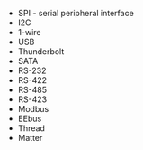 

- SPI - serial peripheral interface
- I2C
- 1-wire
- USB
- Thunderbolt
- SATA
- RS-232
- RS-422
- RS-485
- RS-423
- Modbus
- EEbus
- Thread
- Matter